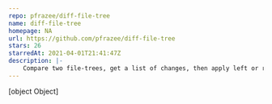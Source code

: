 ```yaml
---
repo: pfrazee/diff-file-tree
name: diff-file-tree
homepage: NA
url: https://github.com/pfrazee/diff-file-tree
stars: 26
starredAt: 2021-04-01T21:41:47Z
description: |-
    Compare two file-trees, get a list of changes, then apply left or right
---
```


[object Object]
